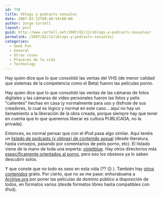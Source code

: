 ```yaml
---
id: 736
title: Vblogs y podcasts sexuales
date: 2007-02-12T09:48:54+00:00
author: Jorge Cortell
layout: post
guid: http://www.cortell.net/2007/02/12/vblogs-y-podcasts-sexuales/
permalink: /2007/02/12/vblogs-y-podcasts-sexuales/
categories:
  - Geek Fun
  - General
  - Otras cosas
  - Placeres de la vida
  - Technology
---
```

Hay quien dice que lo que consolidó las ventas del VHS (de menor calidad que sistemas de la competencia como el Beta) fueron las pelí­culas porno.

Hay quien dice que lo que consolidó las ventas de las cámaras de fotos digitales y las cámaras de ví­deo personales fueron las fotos y pelis "calientes" hechas en casa (y normalmente para uso y disfrute de sus creadores, lo cual es lógico y normal en este caso... aquí­ no hay un llamamiento a la liberación de la obra creada, porque siempre hay que tener en cuenta que lo que queremos liberar es cultura PUBLICADA, no la privada).

Entonces, es normal pensar que con el iPod pasa algo similar. Aquí­ tenéis un <a title="Sexpodcasts" target="_blank" href="http://www.tinynibbles.com/sexpodcasts.htm">listado de podcasts (y vblogs) de contenido sexual</a> (desde literatura, hasta consejos, pasando por comentarios de pelis porno, etc). El listado viene de la mano de toda una experta: <a title="Violetblue" target="_blank" href="http://www.tinynibbles.com/violetblue.html">violetblue</a>. Hay otros directorios más <a title="iPorn directory" target="_blank" href="http://www.iporndirectory.com/">especí­ficamente orientados al porno</a>, pero eso los obsexos ya lo saben descubrir solos.
  
Y que conste que no todo es sexo en esta vida (?? 😉 ). También hay <a target="_blank" title="iPod free content" href="http://www.wired.com/news/technology/0,69910-0.html?tw=rss.technology">otros contenidos</a> gratis. Por cierto, que no se me pase: enhorabuena a <a target="_blank" title="Archive.org" href="http://www.archive.org/index.php">Archive.org</a> por poner las pelí­culas de dominio público a disposición de todos, en formatos varios (desde formatos libres hasta compatibles con iPod).
